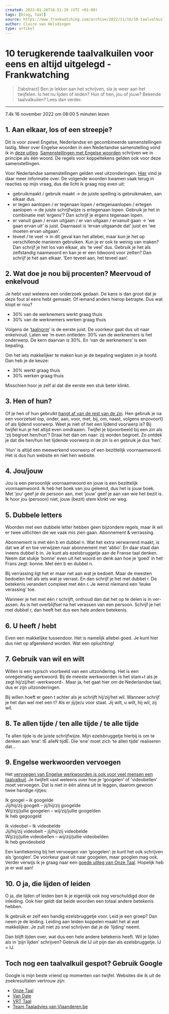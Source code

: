 ```yaml
---
created: 2023-01-26T16:51:19 (UTC +01:00)
tags: [blog, taal]
source: https://www.frankwatching.com/archive/2022/11/16/10-taalvalkuilen/
author: Claire van Helsdingen
type: artikel
---
```


# 10 terugkerende taalvalkuilen voor eens en altijd uitgelegd - Frankwatching

> [!abstract]
> Ben je lekker aan het schrijven, sla je weer aan het twijfelen. Is het nu lijden of leiden? Hun of hen, jou of jouw? Bekende taalvalkuilen? Lees dan verder.

---
7.4k 16 november 2022 om 08:00 5 minuten lezen

## 1\. Aan elkaar, los of een streepje?

Dit is voor zowel Engelse, Nederlandse en gecombineerde samenstellingen lastig. Meer over Engelse woorden in een Nederlandse samenstelling vond ik in [deze uitleg](https://onzetaal.nl/taalloket/engels-woord-in-een-nederlandse-samenstelling). [Samenstellingen met Engelse woorden](https://vrttaal.net/taaladvies-spelling/samenstellingen-met-engelse-woorden) schrijven we in principe als één woord. De regels voor koppeltekens gelden ook voor deze samenstellingen.

Voor Nederlandse samenstellingen gelden veel uitzonderingen. [Hier](https://onzetaal.nl/taalloket/samenstelling) vind je daar meer informatie over. De volgende woorden kwamen vaak terug in reacties op mijn vraag, dus die licht ik graag nog even uit:

-   gebruikmaakt / gebruik maakt → de juiste spelling is gebruikmaken, aan elkaar dus.
-   er tegen aanlopen / er tegenaan lopen / ertegenaanlopen / ertegen aanlopen → de juiste schrijfwijze is ertegenaan lopen. Gebruik je het in combinatie met ‘ergens’? Dan schrijf je ergens tegenaan lopen.
-   er vanuit gaan / ervan uitgaan / er van uitgaan / ervanuit gaan → ‘we gaan ervan uit’ is juist. Daarnaast is ‘ervan uitgaande dat’ juist en ‘we moeten ervan uitgaan’.
-   teveel / te veel → in dit geval kan het allebei, maar kun je het op verschillende manieren gebruiken. Kun je er ook te weinig van maken? Dan schrijf je het los van elkaar, als ‘te veel’ dus. Gebruik je het als zelfstandig naamwoord en kan je er een lidwoord voor zetten? Dan schrijf je het aan elkaar. ‘Een teveel aan, het teveel aan’.

## 2\. Wat doe je nou bij procenten? Meervoud of enkelvoud

Je hebt vast weleens een onderzoek gedaan. De kans is dan groot dat je deze fout al eens hebt gemaakt. Of iemand anders hierop betrapte. Dus wat klopt er nou?

-   30% van de werknemers werkt graag thuis
-   30% van de werknemers werken graag thuis

Volgens de ‘[taalnorm](https://onzetaal.nl/taalloket/50-procent-betalen-betaalt)’ is de eerste juist. De voorkeur gaat dus uit naar enkelvoud. Laten we ‘m even ontleden: 30% van de werknemers is het onderwerp. De kern daarvan is 30%. En ‘van de werknemers’ is een bepaling.

Om het iets makkelijker te maken kun je de bepaling weglaten in je hoofd. Dan heb je de keuze:

-   30% werkt graag thuis
-   30% werken graag thuis

Misschien hoor je zelf al dat die eerste een stuk beter klinkt.

## 3\. Hen of hun?

Of je hen of hun gebruikt [hangt af van de rest van de zin](https://onzetaal.nl/taalloket/hun-hen). Hen gebruik je na een voorzetsel (op, onder, aan, voor, met, bij, om, naast, volgens enzovoort) of als lijdend voorwerp. Weet je niet of het een lijdend voorwerp is? Bij twijfel kun je het altijd even omdraaien. Twijfel je bijvoorbeeld bij een zin als ‘zij begroet hen/hun’? Draai het dan om naar: zij worden begroet. Zo ontdek je dat die hen/hun het lijdende voorwerp in de zin is en gebruik je dus ‘hen’.

‘Hun’ is altijd een meewerkend voorwerp of een bezittelijk voornaamwoord. Het is dus hun website en niet hen website.

## 4\. Jou/jouw

Jou is een persoonlijk voornaamwoord en jouw is een bezittelijk voornaamwoord. Ik heb het boek van jou geleend, dus het is jouw boek. Met ‘jou’ geef je de persoon aan, met ‘jouw’ geef je aan van wie het bezit is. Ik hoor jou (persoon) niet, jouw (bezit) stem klinkt ver weg.

## 5\. Dubbele letters

Woorden met een dubbele letter hebben geen bijzondere regels, maar ik wil er twee uitlichten die we vaak mis zien gaan. Abonnement & verrassing.

Abonnement is met één b en dubbel n. Wat het extra verwarrend maakt, is dat we af en toe verwijzen naar abonnement met ‘abbo’. En daar staat dan ineens dubbel b in. Je kunt als ezelsbruggetje aan de Franse taal denken. Neem dat stukje ‘bonne’ even uit het woord en denk aan hoe je ‘goed’ in het Frans zegt: bonne. Met één b en dubbel n.

Bij verrassing ligt het er maar net aan wat je bedoelt. Maar de meesten bedoelen het als iets wat je verrast. En dan schrijf je het met dubbel r. De betekenis verandert compleet met één r. Je wenst niemand een ‘leuke verassing’ toe.

Wanneer je het met één r schrijft, onthoud dan dat het op te delen is in ver-assen. As is het overblijfsel na het verassen van een persoon. Schrijf je het met dubbel r, dan heeft het dus een hele andere betekenis.

## 6\. U heeft / hebt

Even een makkelijke tussendoor. Het is namelijk allebei goed. Je kunt hier dus niet op afgerekend worden. Wat een opluchting!

## 7\. Gebruik van wil en wilt

Willen is een typisch voorbeeld van een uitzondering. Het is een onregelmatig werkwoord. Bij de meeste werkwoorden is het stam+t als je zegt hij/zij/het -werkwoord-. Maar ja, het gaat hier om de Nederlandse taal, dus er zijn uitzonderingen.

Bij willen hoeft er geen t achter als je schrijft hij/zij/het wil. Wanneer schrijf je het dan wel met een t? Als er jij/je/u voor staat. Jij wilt, u wilt, hij wil, zij wil.

## 8\. Te allen tijde / ten alle tijde / te alle tijde

Te allen tijde is de juiste schrijfwijze. Mijn ezelsbruggetje hierbij is om te denken aan ‘ene’: tE alleN tijdE. Die ‘ene’ moet zich ‘te allen tijde’ realiseren dat…

## 9\. Engelse werkwoorden vervoegen

Het [vervoegen van Engelse werkwoorden is ook voor veel mensen een taalvalkuil](https://www.frankwatching.com/archive/2022/07/22/spellingfouten-zakelijke-teksten/). Je twijfelt vast weleens over hoe je ‘googelen’ of ‘videobellen’ moet vervoegen. Dat is niet in één alinea uit te leggen, daarom gewoon twee handige rijtjes:

Ik googel – ik googelde  
Jij/hij/zij googelt – jij/hij/zij googelde  
Wij/zij/jullie googelen – wij/zij/jullie googelden  
Ik heb gegoogeld

Ik videobel – Ik videobelde  
Jij/hij/zij videobelt – jij/hij/zij videobelde  
Wij/zij/jullie videobellen – wij/zij/jullie videobelden  
Ik heb gevideobeld

Een kanttekening bij het vervoegen van ‘googelen’: je kunt het ook schrijven als ‘googlen’. De voorkeur gaat uit naar googelen, maar googlen mag ook. Verder verwijs ik je graag naar een [goede uitleg van Onze Taal](https://onzetaal.nl/taalloket/engelse-werkwoorden). Hopelijk heb je er wat aan!

## 10\. O ja, die lijden of leiden

O ja, die lijden of leiden ben ik je eigenlijk ook nog verschuldigd door de inleiding. Ook hier geldt dat beide woorden een totaal andere betekenis hebben.

Ik gebruik er zelf een handig ezelsbruggetje voor. Leid je een groep? Dan neem je de leiding. Leiding aan leiden koppelen maakt het al wat makkelijker. Je zult niet zo snel schrijven dat je de ‘lijding’ neemt.

Dan blijft lijden over, wat dus een hele andere betekenis heeft. Wil je lijden als in ‘pijn lijden’ schrijven? Gebruik die IJ uit pijn dan als ezelsbruggetje. IJ = IJ.

## Toch nog een taalvalkuil gespot? Gebruik Google

Google is mijn beste vriend op momenten van twijfel. Websites die ik uit de zoekresultaten vertrouw zijn:

-   [Onze Taal](https://onzetaal.nl/)
-   [Van Dale](https://www.vandale.nl/)
-   [VRT Taal](https://vrttaal.net/)
-   [Team Taaladvies van Vlaanderen.be](https://www.vlaanderen.be/taaladvies-van-team-taaladvies)

